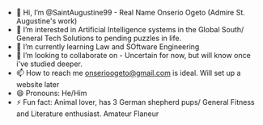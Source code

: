 - 👋 Hi, I’m @SaintAugustine99 - Real Name Onserio Ogeto (Admire St. Augustine's work)
- 👀 I’m interested in Artificial Intelligence systems in the Global South/ General Tech Solutions to pending puzzles in life. 
- 🌱 I’m currently learning Law and SOftware Engineering 
- 💞️ I’m looking to collaborate on  - Uncertain for now, but will know once i've studied deeper. 
- 📫 How to reach me onserioogeto@gmail.com is ideal. Will set up a website later 
- 😄 Pronouns: He/Him
- ⚡ Fun fact: Animal lover, has 3 German shepherd pups/ General Fitness and Literature enthusiast. Amateur Flaneur

<!---
SaintAugustine99/SaintAugustine99 is a ✨ special ✨ repository because its `README.md` (this file) appears on your GitHub profile.
You can click the Preview link to take a look at your changes.
--->
